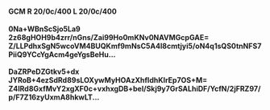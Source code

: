 #### GCM R 20/0c/400 L 20/0c/400
**0Na+WBnScSjo5La9**<br/>**2z68gHOH9b4zrr/nGns/Zai99Ho0mKNv0NAVMGcpGAE=**<br/>**Z/LLPdhxSgN5wcoVM4BUQKmf9mNsC5A4I8cmtjyi5/oN4q1sQS0tnNFS7PiiQ9YCcYgAcm4geYgsBeHu...**<br/><br/>
**DaZRPeDZGtkv5+dx**<br/>**JYRoB+4ezSdRd89sLOXywMyHOAzXhfldhKIrEp7OS+M=**<br/>**Z4lRd8GxfMvY2xgXF0c+vxhxgDB+bel/Skj9y7GrSALhiDF/YcfN/2jFRZ97/p/F7Z16zyUxmA8hkwLT...**